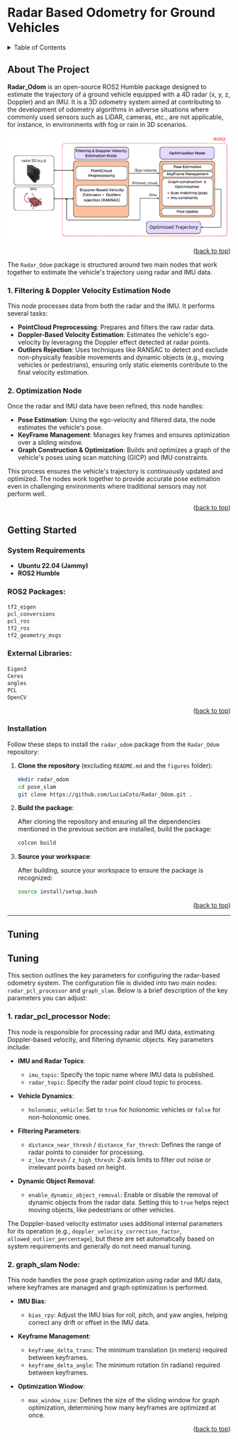 <a id="readme-top"></a>
<!-- PROJECT LOGO -->
<br />
<div>

# Radar Based Odometry for Ground Vehicles

</div>
<!-- TABLE OF CONTENTS -->
<details>
  <summary>Table of Contents</summary>
  <ol>
    <li>
      <a href="#about-the-project">About The Project</a>
    </li>
    <li>
      <a href="#getting-started">Getting Started</a>
      <ul>
        <li><a href="#system-requirements">System Requirements</a></li>
        <li><a href="#installation">Installation</a></li>
      </ul>
    </li>
    <li><a href="#tuning">Tuning</a></li>
  </ol>
</details>

<!-- ABOUT THE PROJECT -->
## About The Project

**Radar_Odom** is an open-source ROS2 Humble package designed to estimate the trajectory of a ground vehicle equipped with a 4D radar (x, y, z, Doppler) and an IMU. It is a 3D odometry system aimed at contributing to the development of odometry algorithms in adverse situations where commonly used sensors such as LiDAR, cameras, etc., are not applicable, for instance, in environments with fog or rain in 3D scenarios.

<p align="center">
  <img src="figures/WF.png" alt="System Structure" />
</p>
<p align="right">(<a href="#readme-top">back to top</a>)</p>

The `Radar_Odom` package is structured around two main nodes that work together to estimate the vehicle's trajectory using radar and IMU data.

### 1. Filtering & Doppler Velocity Estimation Node
This node processes data from both the radar and the IMU. It performs several tasks:
- **PointCloud Preprocessing**: Prepares and filters the raw radar data.
- **Doppler-Based Velocity Estimation**: Estimates the vehicle's ego-velocity by leveraging the Doppler effect detected at radar points.
- **Outliers Rejection**: Uses techniques like RANSAC to detect and exclude non-physically feasible movements and dynamic objects (e.g., moving vehicles or pedestrians), ensuring only static elements contribute to the final velocity estimation.

### 2. Optimization Node
Once the radar and IMU data have been refined, this node handles:
- **Pose Estimation**: Using the ego-velocity and filtered data, the node estimates the vehicle's pose.
- **KeyFrame Management**: Manages key frames and ensures optimization over a sliding window.
- **Graph Construction & Optimization**: Builds and optimizes a graph of the vehicle's poses using scan matching (GICP) and IMU constraints.

This process ensures the vehicle's trajectory is continuously updated and optimized. The nodes work together to provide accurate pose estimation even in challenging environments where traditional sensors may not perform well.

<p align="right">(<a href="#readme-top">back to top</a>)</p>

<!-- GETTING STARTED -->
## Getting Started

### System Requirements
- **Ubuntu 22.04 (Jammy)**
- **ROS2 Humble**

### ROS2 Packages:

    tf2_eigen
    pcl_conversions
    pcl_ros
    tf2_ros
    tf2_geometry_msgs

### External Libraries:

    Eigen3
    Ceres
    angles
    PCL
    OpenCV

<p align="right">(<a href="#readme-top">back to top</a>)</p>

### Installation

Follow these steps to install the `radar_odom` package from the `Radar_Odom` repository:

1. **Clone the repository** (excluding `README.md` and the `figures` folder):

    ```bash
    mkdir radar_odom
    cd pose_slam
    git clone https://github.com/LuciaCoto/Radar_Odom.git .
    ```

2. **Build the package**:

    After cloning the repository and ensuring all the dependencies mentioned in the previous section are installed, build the package:

    ```bash
    colcon build
    ```

3. **Source your workspace**:

    After building, source your workspace to ensure the package is recognized:

    ```bash
    source install/setup.bash
    ```

<p align="right">(<a href="#readme-top">back to top</a>)</p>

---

## Tuning 

## Tuning

This section outlines the key parameters for configuring the radar-based odometry system. The configuration file is divided into two main nodes: `radar_pcl_processor` and `graph_slam`. Below is a brief description of the key parameters you can adjust:

### 1. **radar_pcl_processor Node**:

This node is responsible for processing radar and IMU data, estimating Doppler-based velocity, and filtering dynamic objects. Key parameters include:

- **IMU and Radar Topics**:
  - `imu_topic`: Specify the topic name where IMU data is published.
  - `radar_topic`: Specify the radar point cloud topic to process.

- **Vehicle Dynamics**:
  - `holonomic_vehicle`: Set to `true` for holonomic vehicles or `false` for non-holonomic ones.
  
- **Filtering Parameters**:
  - `distance_near_thresh` / `distance_far_thresh`: Defines the range of radar points to consider for processing.
  - `z_low_thresh` / `z_high_thresh`: Z-axis limits to filter out noise or irrelevant points based on height.

- **Dynamic Object Removal**:
  - `enable_dynamic_object_removal`: Enable or disable the removal of dynamic objects from the radar data. Setting this to `true` helps reject moving objects, like pedestrians or other vehicles.

The Doppler-based velocity estimator uses additional internal parameters for its operation (e.g., `doppler_velocity_correction_factor`, `allowed_outlier_percentage`), but these are set automatically based on system requirements and generally do not need manual tuning.

### 2. **graph_slam Node**:

This node handles the pose graph optimization using radar and IMU data, where keyframes are managed and graph optimization is performed.

- **IMU Bias**:
  - `bias_rpy`: Adjust the IMU bias for roll, pitch, and yaw angles, helping correct any drift or offset in the IMU data.

- **Keyframe Management**:
  - `keyframe_delta_trans`: The minimum translation (in meters) required between keyframes.
  - `keyframe_delta_angle`: The minimum rotation (in radians) required between keyframes.

- **Optimization Window**:
  - `max_window_size`: Defines the size of the sliding window for graph optimization, determining how many keyframes are optimized at once.

<p align="right">(<a href="#readme-top">back to top</a>)</p>

